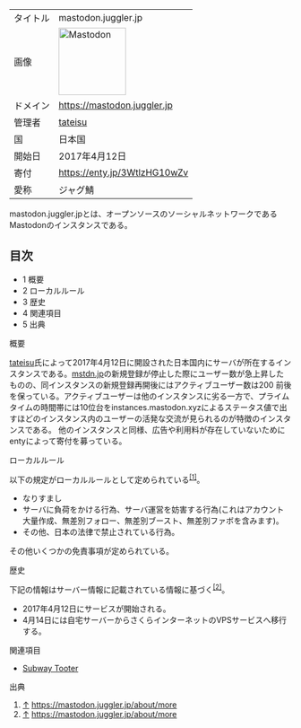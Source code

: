 <div class="mw-parser-output">

|          |                                                                                                                                                                                                                                                                                                                                       |
|----------|---------------------------------------------------------------------------------------------------------------------------------------------------------------------------------------------------------------------------------------------------------------------------------------------------------------------------------------|
| タイトル | mastodon.juggler.jp                                                                                                                                                                                                                                                                                                                   |
| 画像     | <a href="/%E3%83%95%E3%82%A1%E3%82%A4%E3%83%AB:Mastodon_logo.png" class="image" title="Mastodon"><img src="/images/thumb/0/00/Mastodon_logo.png/120px-Mastodon_logo.png" srcset="/images/thumb/0/00/Mastodon_logo.png/180px-Mastodon_logo.png 1.5x, /images/0/00/Mastodon_logo.png 2x" width="120" height="120" alt="Mastodon" /></a> |
| ドメイン | <a href="https://mastodon.juggler.jp" class="external free" rel="nofollow">https://mastodon.juggler.jp</a>                                                                                                                                                                                                                            |
| 管理者   | <a href="https://mastodon.juggler.jp/@tateisu" class="external text" rel="nofollow">tateisu</a>                                                                                                                                                                                                                                       |
| 国       | 日本国                                                                                                                                                                                                                                                                                                                                |
| 開始日   | 2017年4月12日                                                                                                                                                                                                                                                                                                                         |
| 寄付     | <a href="https://enty.jp/3WtlzHG10wZv" class="external free" rel="nofollow">https://enty.jp/3WtlzHG10wZv</a>                                                                                                                                                                                                                          |
| 愛称     | ジャグ鯖                                                                                                                                                                                                                                                                                                                              |

mastodon.juggler.jpとは、オープンソースのソーシャルネットワークであるMastodonのインスタンスである。

<div class="toc">

<div class="toctitle" lang="ja" dir="ltr">

## 目次

</div>

-   1
    概要
-   2
    ローカルルール
-   3
    歴史
-   4
    関連項目
-   5
    出典

</div>

概要

<a href="https://mastodon.juggler.jp/@tateisu" class="external text" rel="nofollow">tateisu</a>氏によって2017年4月12日に開設された日本国内にサーバが所在するインスタンスである。[mstdn.jp](/Mstdn.jp "Mstdn.jp")の新規登録が停止した際にユーザー数が急上昇したものの、同インスタンスの新規登録再開後にはアクティブユーザー数は200 前後を保っている。アクティブユーザーは他のインスタンスに劣る一方で、プライムタイムの時間帯には10位台をinstances.mastodon.xyzによるステータス値で出すほどのインスタンス内のユーザーの活発な交流が見られるのが特徴のインスタンスである。 他のインスタンスと同様、広告や利用料が存在していないためにentyによって寄付を募っている。

ローカルルール

以下の規定がローカルルールとして定められている<sup>[\[1\]](#cite_note-1)</sup>。

-   なりすまし
-   サーバに負荷をかける行為、サーバ運営を妨害する行為(これはアカウント大量作成、無差別フォロー、無差別ブースト、無差別ファボを含みます)。
-   その他、日本の法律で禁止されている行為。

その他いくつかの免責事項が定められている。

歴史

下記の情報はサーバー情報に記載されている情報に基づく<sup>[\[2\]](#cite_note-2)</sup>。

-   2017年4月12日にサービスが開始される。
-   4月14日には自宅サーバーからさくらインターネットのVPSサービスへ移行する。

関連項目

-   [Subway Tooter](/Subway_Tooter "Subway Tooter")

出典

<div class="mw-references-wrap">

1.  [↑](#cite_ref-1)
    <a href="https://mastodon.juggler.jp/about/more" class="external free" rel="nofollow">https://mastodon.juggler.jp/about/more</a>
2.  [↑](#cite_ref-2)
    <a href="https://mastodon.juggler.jp/about/more" class="external free" rel="nofollow">https://mastodon.juggler.jp/about/more</a>

</div>

</div>
